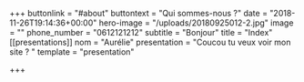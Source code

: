 +++
buttonlink = "#about"
buttontext = "Qui sommes-nous ?"
date = "2018-11-26T19:14:36+00:00"
hero-image = "/uploads/20180925012-2.jpg"
image = ""
phone_number = "0612121212"
subtitle = "Bonjour"
title = "Index"
[[presentations]]
nom = "Aurélie"
presentation = "Coucou tu veux voir mon site ? "
template = "presentation"

+++
